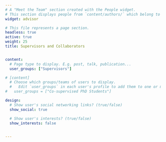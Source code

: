 ```yaml
---
# A "Meet the Team" section created with the People widget.
# This section displays people from `content/authors/` which belong to the `user_groups` below.
widget: advisor

# This file represents a page section.
headless: true
active: true
weight: 25
title: Supervisors and Collaborators


content:
  # Page type to display. E.g. post, talk, publication...
  user_groups: ["Supervisors"]

# [content]
  # Choose which groups/teams of users to display.
  #   Edit `user_groups` in each user's profile to add them to one or more of these groups.
#   user_groups = ["Co-supervised PhD Students"]

design:
  # Show user's social networking links? (true/false)
  show_social: true

  # Show user's interests? (true/false)
  show_interests: false
  

---
```

